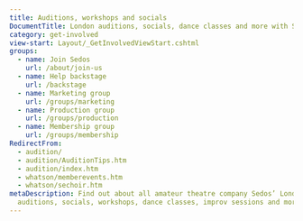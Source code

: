 ```yaml
---
title: Auditions, workshops and socials
DocumentTitle: London auditions, socials, dance classes and more with Sedos
category: get-involved
view-start: Layout/_GetInvolvedViewStart.cshtml
groups:
  - name: Join Sedos
    url: /about/join-us
  - name: Help backstage
    url: /backstage
  - name: Marketing group
    url: /groups/marketing
  - name: Production group
    url: /groups/production
  - name: Membership group
    url: /groups/membership
RedirectFrom:
  - audition/
  - audition/AuditionTips.htm
  - audition/index.htm
  - whatson/memberevents.htm
  - whatson/sechoir.htm
metaDescription: Find out about all amateur theatre company Sedos’ London
  auditions, socials, workshops, dance classes, improv sessions and more
---
```


